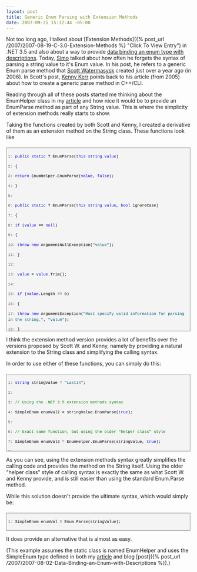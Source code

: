 ```yaml
---
layout: post
title: Generic Enum Parsing with Extension Methods
date: 2007-09-25 15:32:44 -05:00
---
```


Not too long ago, I talked about [Extension Methods]({% post_url /2007/2007-08-19-C-3.0-Extension-Methods %} "Click To View Entry") in .NET 3.5 and also about a way to provide [data binding an enum type with descriptions](http://www.codeproject.com/useritems/enumdatabinding.asp). Today, [Simo](http://codeclimber.net.nz/archive/2007/09/25/String-to-Enum.aspx) talked about how often he forgets the syntax of parsing a string value to it's Enum value. In his post, he refers to a generic Enum parse method that [Scott Watermasysk](http://scottwater.com/blog/archive/Generic-Enum-Parse/) created just over a year ago (in 2006). In Scott's post, [Kenny Kerr](http://weblogs.asp.net/kennykerr/archive/2005/05/16/The-Case-of-the-Missing-Generic-_2800_Parse-Method_2900_.aspx) points back to his article (from 2005) about how to create a generic parse method in C++/CLI.  

Reading through all of these posts started me thinking about the EnumHelper class in my [article](http://www.codeproject.com/useritems/enumdatabinding.asp) and how nice it would be to provide an EnumParse method as part of any String value. This is where the simplicity of extension methods really starts to show.  

Taking the functions created by both Scott and Kenny, I created a derivative of them as an extension method on the String class. These functions look like
 <div style="border-right: gray 1px solid; padding-right: 4px; border-top: gray 1px solid; padding-left: 4px; font-size: 8pt; padding-bottom: 4px; margin: 20px 0px 10px; overflow: auto; border-left: gray 1px solid; width: 97.5%; cursor: text; max-height: 1200px; line-height: 12pt; padding-top: 4px; border-bottom: gray 1px solid; font-family: consolas, 'Courier New', courier, monospace; height: 488px; background-color: #f4f4f4"> <div style="padding-right: 0px; padding-left: 0px; font-size: 8pt; padding-bottom: 0px; overflow: visible; width: 100%; color: black; border-top-style: none; line-height: 12pt; padding-top: 0px; font-family: consolas, 'Courier New', courier, monospace; border-right-style: none; border-left-style: none; background-color: #f4f4f4; border-bottom-style: none">

<span style="color: #606060">   1:</span> <span style="color: #0000ff">public</span> <span style="color: #0000ff">static</span> T EnumParse<T>(<span style="color: #0000ff">this</span> <span style="color: #0000ff">string</span> <span style="color: #0000ff">value</span>)

<span style="color: #606060">   2:</span> {

<span style="color: #606060">   3:</span>     <span style="color: #0000ff">return</span> EnumHelper.EnumParse<T>(<span style="color: #0000ff">value</span>, <span style="color: #0000ff">false</span>);

<span style="color: #606060">   4:</span> }

<span style="color: #606060">   5:</span>  

<span style="color: #606060">   6:</span> <span style="color: #0000ff">public</span> <span style="color: #0000ff">static</span> T EnumParse<T>(<span style="color: #0000ff">this</span> <span style="color: #0000ff">string</span> <span style="color: #0000ff">value</span>, <span style="color: #0000ff">bool</span> ignoreCase)

<span style="color: #606060">   7:</span> {

<span style="color: #606060">   8:</span>     <span style="color: #0000ff">if</span> (<span style="color: #0000ff">value</span> == <span style="color: #0000ff">null</span>)

<span style="color: #606060">   9:</span>     {

<span style="color: #606060">  10:</span>         <span style="color: #0000ff">throw</span> <span style="color: #0000ff">new</span> ArgumentNullException(<span style="color: #006080">"value"</span>);

<span style="color: #606060">  11:</span>     }

<span style="color: #606060">  12:</span>  

<span style="color: #606060">  13:</span>     <span style="color: #0000ff">value</span> = <span style="color: #0000ff">value</span>.Trim();

<span style="color: #606060">  14:</span>  

<span style="color: #606060">  15:</span>     <span style="color: #0000ff">if</span> (<span style="color: #0000ff">value</span>.Length == 0)

<span style="color: #606060">  16:</span>     {

<span style="color: #606060">  17:</span>         <span style="color: #0000ff">throw</span> <span style="color: #0000ff">new</span> ArgumentException(<span style="color: #006080">"Must specify valid information for parsing in the string."</span>, <span style="color: #006080">"value"</span>);

<span style="color: #606060">  18:</span>     }

<span style="color: #606060">  19:</span>  

<span style="color: #606060">  20:</span>     Type t = <span style="color: #0000ff">typeof</span>(T);

<span style="color: #606060">  21:</span>  

<span style="color: #606060">  22:</span>     <span style="color: #0000ff">if</span> (!t.IsEnum)

<span style="color: #606060">  23:</span>     {

<span style="color: #606060">  24:</span>         <span style="color: #0000ff">throw</span> <span style="color: #0000ff">new</span> ArgumentException(<span style="color: #006080">"Type provided must be an Enum."</span>, <span style="color: #006080">"T"</span>);

<span style="color: #606060">  25:</span>     }

<span style="color: #606060">  26:</span>  

<span style="color: #606060">  27:</span>     T enumType = (T)Enum.Parse(t, <span style="color: #0000ff">value</span>, ignoreCase);

<span style="color: #606060">  28:</span>     <span style="color: #0000ff">return</span> enumType;

<span style="color: #606060">  29:</span> }
</div></div>


I think the extension method version provides a lot of benefits over the versions proposed by Scott W. and Kenny, namely by providing a natural extension to the String class and simplifying the calling syntax.

In order to use either of these functions, you can simply do this:

<div style="border-right: gray 1px solid; padding-right: 4px; border-top: gray 1px solid; padding-left: 4px; font-size: 8pt; padding-bottom: 4px; margin: 20px 0px 10px; overflow: auto; border-left: gray 1px solid; width: 97.5%; cursor: text; max-height: 200px; line-height: 12pt; padding-top: 4px; border-bottom: gray 1px solid; font-family: consolas, 'Courier New', courier, monospace; background-color: #f4f4f4">
<div style="padding-right: 0px; padding-left: 0px; font-size: 8pt; padding-bottom: 0px; overflow: visible; width: 100%; color: black; border-top-style: none; line-height: 12pt; padding-top: 0px; font-family: consolas, 'Courier New', courier, monospace; border-right-style: none; border-left-style: none; background-color: #f4f4f4; border-bottom-style: none">

<span style="color: #606060">   1:</span> <span style="color: #0000ff">string</span> stringValue = <span style="color: #006080">"Last14"</span>;

<span style="color: #606060">   2:</span>  

<span style="color: #606060">   3:</span> <span style="color: #008000">// Using the .NET 3.5 extension methods syntax</span>

<span style="color: #606060">   4:</span> SimpleEnum enumVal2 = stringValue.EnumParse<SimpleEnum>(<span style="color: #0000ff">true</span>);

<span style="color: #606060">   5:</span>  

<span style="color: #606060">   6:</span> <span style="color: #008000">// Exact same function, but using the older "helper class" style</span>

<span style="color: #606060">   7:</span> SimpleEnum enumVal3 = EnumHelper.EnumParse<SimpleEnum>(stringValue, <span style="color: #0000ff">true</span>);

<span style="color: #606060">   8:</span>  

<span style="color: #606060">   9:</span> <span style="color: #008000">// Using the standard Enum.Parse method</span>

<span style="color: #606060">  10:</span> SimpleEnum enumVal = (SimpleEnum)Enum.Parse(<span style="color: #0000ff">typeof</span>(SimpleEnum), stringValue);
</div></div>


As you can see, using the extension methods syntax greatly simplifies the calling code and provides the method on the String itself. Using the older "helper class" style of calling syntax is exactly the same as what Scott W. and Kenny provide, and is still easier than using the standard Enum.Parse method.

While this solution doesn't provide the ultimate syntax, which would simply be:

<div style="border-right: gray 1px solid; padding-right: 4px; border-top: gray 1px solid; padding-left: 4px; font-size: 8pt; padding-bottom: 4px; margin: 20px 0px 10px; overflow: auto; border-left: gray 1px solid; width: 97.5%; cursor: text; max-height: 200px; line-height: 12pt; padding-top: 4px; border-bottom: gray 1px solid; font-family: consolas, 'Courier New', courier, monospace; background-color: #f4f4f4">
<div style="padding-right: 0px; padding-left: 0px; font-size: 8pt; padding-bottom: 0px; overflow: visible; width: 100%; color: black; border-top-style: none; line-height: 12pt; padding-top: 0px; font-family: consolas, 'Courier New', courier, monospace; border-right-style: none; border-left-style: none; background-color: #f4f4f4; border-bottom-style: none">

<span style="color: #606060">   1:</span> SimpleEnum enumVal = Enum.Parse<SimpleEnum>(stringValue);
</div></div>


It does provide an alternative that is almost as easy.

(This example assumes the static class is named EnumHelper and uses the SimpleEnum type defined in both my [article](http://www.codeproject.com/useritems/enumdatabinding.asp) and blog [post]({% post_url /2007/2007-08-02-Data-Binding-an-Enum-with-Descriptions %}).)
